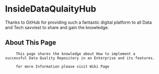 # InsideDataQulaityHub
   Thanks to GitHub for providing such a fantastic digital platform to all Data and Tech savviest to share and gain the knowledge.
   
## About This Page
         This page shares the knowledge about How to implement a successful Data Quality Repository in an Enterprise and its features.
         
         for more Information please visit Wiki Page
